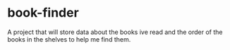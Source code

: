 # book-finder
A project that will store data about the books ive read and the order of the books in the shelves to help me find them.
